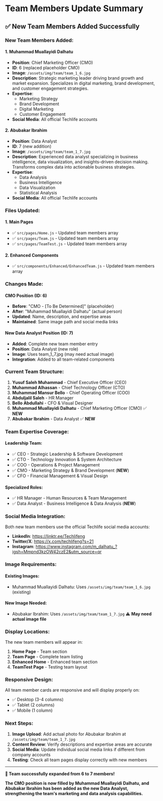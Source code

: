 # Team Members Update Summary

## ✅ New Team Members Added Successfully

### **New Team Members Added:**

#### **1. Muhammad Muallayidi Dalhatu**
- **Position**: Chief Marketing Officer (CMO)
- **ID**: 6 (replaced placeholder CMO)
- **Image**: `/assets/img/team/team_1_6.jpg`
- **Description**: Strategic marketing leader driving brand growth and market expansion. Specializes in digital marketing, brand development, and customer engagement strategies.
- **Expertise**: 
  - Marketing Strategy
  - Brand Development
  - Digital Marketing
  - Customer Engagement
- **Social Media**: All official Techlife accounts

#### **2. Abubakar Ibrahim**
- **Position**: Data Analyst
- **ID**: 7 (new addition)
- **Image**: `/assets/img/team/team_1_7.jpg`
- **Description**: Experienced data analyst specializing in business intelligence, data visualization, and insights-driven decision making. Transforms complex data into actionable business strategies.
- **Expertise**:
  - Data Analysis
  - Business Intelligence
  - Data Visualization
  - Statistical Analysis
- **Social Media**: All official Techlife accounts

### **Files Updated:**

#### **1. Main Pages**
- ✅ `src/pages/Home.js` - Updated team members array
- ✅ `src/pages/Team.js` - Updated team members array
- ✅ `src/pages/TeamTest.js` - Updated team members array

#### **2. Enhanced Components**
- ✅ `src/components/Enhanced/EnhancedTeam.js` - Updated team members array

### **Changes Made:**

#### **CMO Position (ID: 6)**
- **Before**: \"CMO - [To Be Determined]\" (placeholder)
- **After**: \"Muhammad Muallayidi Dalhatu\" (actual person)
- **Updated**: Name, description, and expertise areas
- **Maintained**: Same image path and social media links

#### **New Data Analyst Position (ID: 7)**
- **Added**: Complete new team member entry
- **Position**: Data Analyst (new role)
- **Image**: Uses team_1_7.jpg (may need actual image)
- **Integration**: Added to all team-related components

### **Current Team Structure:**

1. **Yusuf Saleh Muhammad** - Chief Executive Officer (CEO)
2. **Muhammad Alhassan** - Chief Technology Officer (CTO)
3. **Muhammad Mansur Bello** - Chief Operating Officer (COO)
4. **Abduljalil Saleh** - HR Manager
5. **Bello Abdullahi** - CFO & Visual Designer
6. **Muhammad Muallayidi Dalhatu** - Chief Marketing Officer (CMO) ✅ **NEW**
7. **Abubakar Ibrahim** - Data Analyst ✅ **NEW**

### **Team Expertise Coverage:**

#### **Leadership Team:**
- ✅ CEO - Strategic Leadership & Software Development
- ✅ CTO - Technology Innovation & System Architecture
- ✅ COO - Operations & Project Management
- ✅ CMO - Marketing Strategy & Brand Development (**NEW**)
- ✅ CFO - Financial Management & Visual Design

#### **Specialized Roles:**
- ✅ HR Manager - Human Resources & Team Management
- ✅ Data Analyst - Business Intelligence & Data Analysis (**NEW**)

### **Social Media Integration:**

Both new team members use the official Techlife social media accounts:
- **LinkedIn**: https://linktr.ee/Techlifeng
- **Twitter/X**: https://x.com/techlifeng?s=21
- **Instagram**: https://www.instagram.com/m_dalhatu_?igsh=Mmpnd3kzOW42czE2&utm_source=qr

### **Image Requirements:**

#### **Existing Images:**
- Muhammad Muallayidi Dalhatu: Uses `/assets/img/team/team_1_6.jpg` (existing)

#### **New Image Needed:**
- Abubakar Ibrahim: Uses `/assets/img/team/team_1_7.jpg` ⚠️ **May need actual image file**

### **Display Locations:**

The new team members will appear in:
1. **Home Page** - Team section
2. **Team Page** - Complete team listing
3. **Enhanced Home** - Enhanced team section
4. **TeamTest Page** - Testing team layout

### **Responsive Design:**

All team member cards are responsive and will display properly on:
- ✅ Desktop (3-4 columns)
- ✅ Tablet (2 columns)
- ✅ Mobile (1 column)

### **Next Steps:**

1. **Image Upload**: Add actual photo for Abubakar Ibrahim at `/assets/img/team/team_1_7.jpg`
2. **Content Review**: Verify descriptions and expertise areas are accurate
3. **Social Media**: Update individual social media links if different from company accounts
4. **Testing**: Check all team pages display correctly with new members

---

**🎉 Team successfully expanded from 6 to 7 members!**

**The CMO position is now filled by Muhammad Muallayidi Dalhatu, and Abubakar Ibrahim has been added as the new Data Analyst, strengthening the team's marketing and data analysis capabilities.**